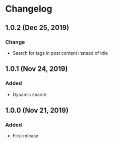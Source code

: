 # Changelog

## 1.0.2 (Dec 25, 2019)

### Change
- Search for tags in post content instead of title

## 1.0.1 (Nov 24, 2019)

### Added
- Dynamic search

## 1.0.0 (Nov 21, 2019)

### Added
- First release
